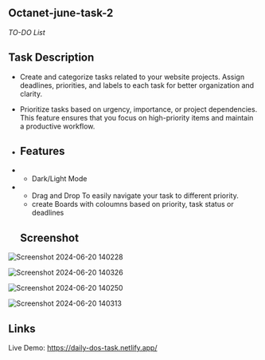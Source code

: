 ## Octanet-june-task-2
*TO-DO List*

## Task Description
- Create and categorize tasks related to your website projects. Assign deadlines, priorities, and labels to each task for better organization and clarity.

- Prioritize tasks based on urgency, importance, or project dependencies. This feature ensures that you focus on high-priority items and maintain a productive workflow.

- ## Features
- - Dark/Light Mode
- - Drag and Drop To easily navigate your task to different priority.
  - create Boards with coloumns based on priority, task status or deadlines
 
  ## Screenshot
![Screenshot 2024-06-20 140228](https://github.com/kashish-devgan/octanet-june-task-2/assets/157065262/d4b5ceb3-838f-4447-b094-26edcef9ce89)

![Screenshot 2024-06-20 140326](https://github.com/kashish-devgan/octanet-june-task-2/assets/157065262/acf6b466-eb7f-4806-b4c4-9ef95d855ba6)

![Screenshot 2024-06-20 140250](https://github.com/kashish-devgan/octanet-june-task-2/assets/157065262/53d804fb-f9db-4441-8eee-2ba1d76ad785)

![Screenshot 2024-06-20 140313](https://github.com/kashish-devgan/octanet-june-task-2/assets/157065262/8785835e-edb9-43d2-bdde-a9085f87f0cf)

## Links

Live Demo: https://daily-dos-task.netlify.app/

